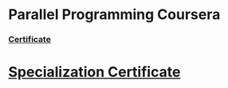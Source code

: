 # Parallel Programming Coursera #

### [Certificate](https://github.com/robinsonvs/Coursera-Certificates/blob/master/Parallel-Concurrent-and-Distributed-Programming-in-Java-Specialization-Coursera/Coursera%20UYLYMEPMUU4C.pdf)

# [Specialization Certificate](https://github.com/robinsonvs/Coursera-Certificates/blob/master/Parallel-Concurrent-and-Distributed-Programming-in-Java-Specialization-Coursera/Coursera%206MPLCE9YPKYZ.pdf)
